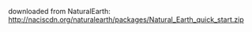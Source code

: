 downloaded from NaturalEarth: http://naciscdn.org/naturalearth/packages/Natural_Earth_quick_start.zip